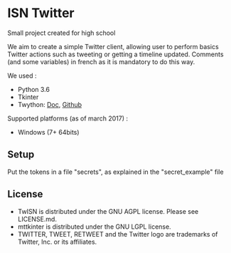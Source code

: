 # ISN Twitter
Small project created for high school

We aim to create a simple Twitter client, allowing user to perform basics Twitter actions such as tweeting or getting a
timeline updated. Comments (and some variables) in french as it is mandatory to do this way.

We used :
- Python 3.6
- Tkinter
- Twython: [Doc](https://twython.readthedocs.io), [Github](https://github.com/ryanmcgrath/twython)

Supported platforms (as of march 2017) :
- Windows (7+ 64bits)

## Setup
Put the tokens in a file "secrets", as explained in the "secret_example" file

## License

- TwISN is distributed under the GNU AGPL license. Please see LICENSE.md. 
- mttkinter is distributed under the GNU LGPL license.
- TWITTER, TWEET, RETWEET and the Twitter logo are trademarks of Twitter, Inc. or its affiliates.
